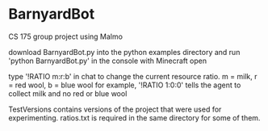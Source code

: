 # BarnyardBot
CS 175 group project using Malmo

download BarnyardBot.py into the python examples directory and run 'python BarnyardBot.py' in the console with Minecraft open

type '!RATIO m:r:b' in chat to change the current resource ratio. m = milk, r = red wool, b = blue wool
for example, '!RATIO 1:0:0' tells the agent to collect milk and no red or blue wool

TestVersions contains versions of the project that were used for experimenting. ratios.txt is required in the same directory for some of them.

